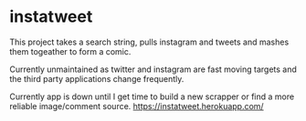 # instatweet

This project takes a search string, pulls instagram and tweets and mashes them togeather to form a comic.

Currently unmaintained as twitter and instagram are fast moving targets and the third party applications change frequently.

Currently app is down until I get time to build a new scrapper or find a more reliable image/comment source. https://instatweet.herokuapp.com/

